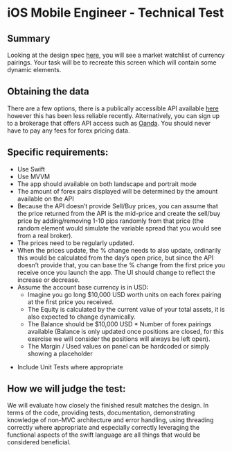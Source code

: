 # iOS Mobile Engineer - Technical Test

## Summary

Looking at the design spec [here](https://seekersadvisorshklimited.box.com/s/iut72ehwkwir3uxag00yf1bv89a7yavd), you will see a market watchlist of currency pairings. Your task will be to recreate this screen which will contain some dynamic elements. 

## Obtaining the data

There are a few options, there is a publically accessible API available [here](https://www.freeforexapi.com/Home/Api) however this has been less reliable recently.
Alternatively, you can sign up to a brokerage that offers API access such as [Oanda](https://developer.oanda.com/). You should never have to pay any fees for forex pricing data.
 
## Specific requirements:
 
- Use Swift 
- Use MVVM
- The app should available on both landscape and portrait mode
- The amount of forex pairs displayed will be determined by the amount available on the API
- Because the API doesn’t provide Sell/Buy prices, you can assume that the price returned from the API is the mid-price and create the sell/buy price by adding/removing 1-10 pips randomly from that price (the random element would simulate the variable spread that you would see from a real broker).
- The prices need to be regularly updated.
- When the prices update, the % change needs to also update, ordinarily this would be calculated from the day’s open price, but since the API doesn’t provide that, you can base the % change from the first price you receive once you launch the app. The UI should change to reflect the increase or decrease.
- Assume the account base currency is in USD:
    * Imagine you go long $10,000 USD worth units on each forex pairing at the first price you received.
    * The Equity is calculated by the current value of your total assets, it is also expected to change dynamically.
    * The Balance should be $10,000 USD * Number of forex pairings available (Balance is only updated once positions are closed, for this exercise we will consider the positions will always be left open).
    * The Margin / Used values on panel can be hardcoded or simply showing a placeholder
* Include Unit Tests where appropriate
 
## How we will judge the test:
 
We will evaluate how closely the finished result matches the design. In terms of the code, providing tests, documentation, demonstrating knowledge of non-MVC architecture and error handling, using threading correctly where appropriate and especially correctly leveraging the functional aspects of the swift language are all things that would be considered beneficial. 
 
